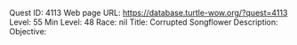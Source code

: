 Quest ID: 4113
Web page URL: https://database.turtle-wow.org/?quest=4113
Level: 55
Min Level: 48
Race: nil
Title: Corrupted Songflower
Description: 
Objective: 
